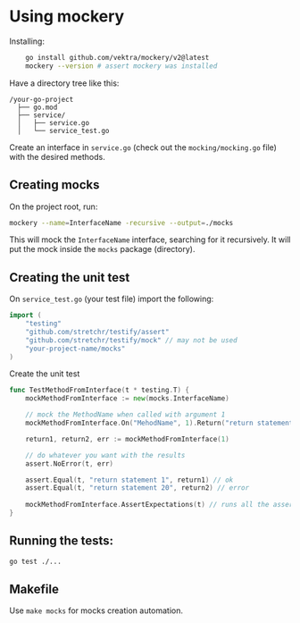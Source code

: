 # Using mockery

Installing:

```bash
    go install github.com/vektra/mockery/v2@latest
    mockery --version # assert mockery was installed
```

Have a directory tree like this:

```text
/your-go-project
  ├── go.mod
  ├── service/
  │   ├── service.go
  │   └── service_test.go
```

Create an interface in `service.go` (check out the `mocking/mocking.go` file) with the desired methods.

## Creating mocks

On the project root, run:

```bash
mockery --name=InterfaceName -recursive --output=./mocks
```

This will mock the `InterfaceName` interface, searching for it recursively. It will put the mock inside the `mocks` package (directory).

## Creating the unit test

On `service_test.go` (your test file) import the following:

```go
import (
	"testing"
	"github.com/stretchr/testify/assert"
	"github.com/stretchr/testify/mock" // may not be used
	"your-project-name/mocks"
)
```

Create the unit test

```go
func TestMethodFromInterface(t * testing.T) {
    mockMethodFromInterface := new(mocks.InterfaceName)

    // mock the MethodName when called with argument 1
    mockMethodFromInterface.On("MehodName", 1).Return("return statement 1", "return statement 2", nil)

    return1, return2, err := mockMethodFromInterface(1)

    // do whatever you want with the results
    assert.NoError(t, err)

    assert.Equal(t, "return statement 1", return1) // ok
    assert.Equal(t, "return statement 20", return2) // error
    
    mockMethodFromInterface.AssertExpectations(t) // runs all the assertions
}
```

## Running the tests:

```bash
go test ./...

```

## Makefile

Use `make mocks` for mocks creation automation.
